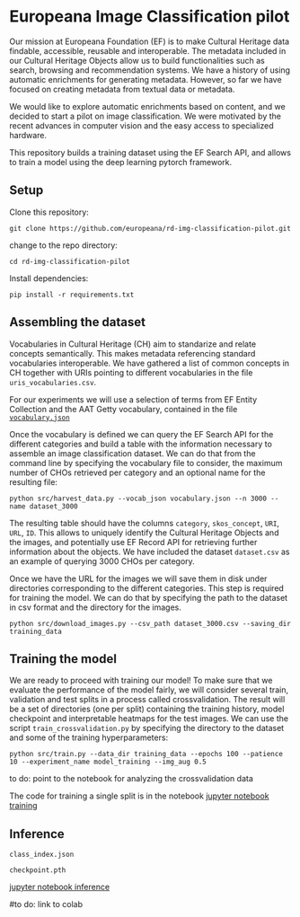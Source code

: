 # Europeana Image Classification pilot

Our mission at Europeana Foundation (EF) is to make Cultural Heritage data findable, accessible, reusable and interoperable. The metadata included in our Cultural Heritage Objects allow us to build functionalities such as search, browsing and recommendation systems. We have a history of using automatic enrichments for generating metadata. However, so far we have focused on creating metadata from textual data or metadata. 

We would like to explore automatic enrichments based on content, and we decided to start a pilot on image classification. We were motivated by the recent advances in computer vision and the easy access to specialized hardware. 

This repository builds a training dataset using the EF Search API, and allows to train a model using the deep learning pytorch framework.

## Setup

Clone this repository:

`git clone https://github.com/europeana/rd-img-classification-pilot.git`

change to the repo directory:

`cd rd-img-classification-pilot`

Install dependencies:

`pip install -r requirements.txt`


## Assembling the dataset

Vocabularies in Cultural Heritage (CH) aim to standarize and relate concepts semantically. This makes metadata referencing standard vocabularies interoperable. We have gathered a list of common concepts in CH together with URIs pointing to different vocabularies in the file `uris_vocabularies.csv`.

For our experiments we will use a selection of terms from EF Entity Collection and the AAT Getty vocabulary, contained in the file [`vocabulary.json`](https://github.com/europeana/rd-img-classification-pilot/blob/main/vocabulary.json)

Once the vocabulary is defined we can query the EF Search API for the different categories and build a table with the information necessary to assemble an image classification dataset. We can do that from the command line by specifying the vocabulary file to consider, the maximum number of CHOs retrieved per category and an optional name for the resulting file:

`python src/harvest_data.py --vocab_json vocabulary.json --n 3000 --name dataset_3000`

The resulting table should have the columns `category`, `skos_concept`, `URI`, `URL`, `ID`. This allows to uniquely identify the Cultural Heritage Objects and the images, and potentially use EF Record API for retrieving further information about the objects. We have included the dataset `dataset.csv` as an example of querying 3000 CHOs per category.

Once we have the URL for the images we will save them in disk under directories corresponding to the different categories. This step is required for training the model. We can do that by specifying the path to the dataset in csv format and the directory for the images.

`python src/download_images.py --csv_path dataset_3000.csv --saving_dir training_data`


## Training the model

We are ready to proceed with training our model! To make sure that we evaluate the performance of the model fairly, we will consider several train, validation and test splits in a process called crossvalidation. The result will be a set of directories (one per split) containing the training history, model checkpoint and interpretable heatmaps for the test images. We can use the script `train_crossvalidation.py` by specifying the directory to the dataset and some of the training hyperparameters:

`python src/train.py --data_dir training_data --epochs 100 --patience 10 --experiment_name model_training --img_aug 0.5`

to do: point to the notebook for analyzing the crossvalidation data


The code for training a single split is in the notebook [jupyter notebook training](https://github.com/europeana/rd-img-classification-pilot/blob/main/notebooks/train.ipynb)


## Inference

`class_index.json`

`checkpoint.pth`

[jupyter notebook inference](https://github.com/europeana/rd-img-classification-pilot/blob/main/notebooks/inference.ipynb)

#to do: link to colab





